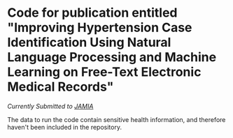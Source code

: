 # Code for publication entitled "Improving Hypertension Case Identification Using Natural Language Processing and Machine Learning on Free-Text Electronic Medical Records"

*Currently Submitted to [JAMIA](https://academic.oup.com/jamia)*


The data to run the code contain sensitive health information, and therefore haven't been included in the repository.
